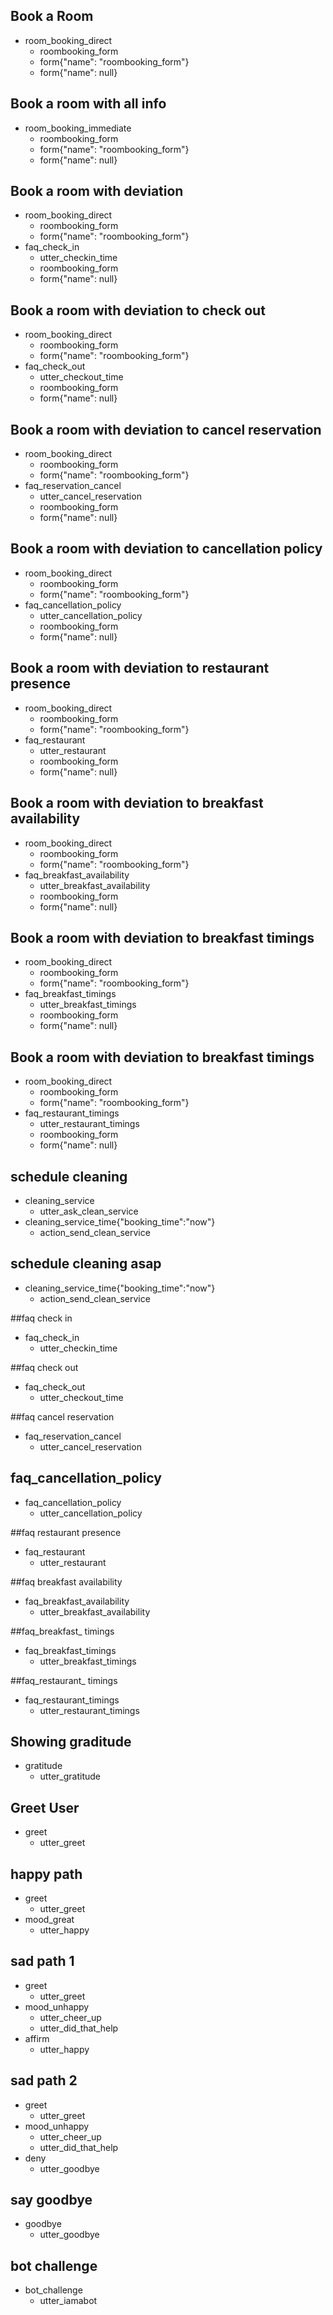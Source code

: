 ## Book a Room
* room_booking_direct
    - roombooking_form
    - form{"name": "roombooking_form"}
    - form{"name": null}
    
## Book a room with all info
* room_booking_immediate
    - roombooking_form
    - form{"name": "roombooking_form"}
    - form{"name": null}
    
 
## Book a room with deviation
* room_booking_direct
    - roombooking_form
    - form{"name": "roombooking_form"}
* faq_check_in
    - utter_checkin_time
    - roombooking_form
    - form{"name": null}
    
## Book a room with deviation to check out
* room_booking_direct
    - roombooking_form
    - form{"name": "roombooking_form"}
* faq_check_out
    - utter_checkout_time
    - roombooking_form
    - form{"name": null}
    

## Book a room with deviation to cancel reservation
* room_booking_direct
    - roombooking_form
    - form{"name": "roombooking_form"}
* faq_reservation_cancel
    - utter_cancel_reservation
    - roombooking_form
    - form{"name": null}
    
## Book a room with deviation to cancellation policy
* room_booking_direct
    - roombooking_form
    - form{"name": "roombooking_form"}
* faq_cancellation_policy
    - utter_cancellation_policy
    - roombooking_form
    - form{"name": null}
    
## Book a room with deviation to restaurant presence
* room_booking_direct
    - roombooking_form
    - form{"name": "roombooking_form"}
* faq_restaurant
    - utter_restaurant
    - roombooking_form
    - form{"name": null}
    
## Book a room with deviation to breakfast availability
* room_booking_direct
    - roombooking_form
    - form{"name": "roombooking_form"}
* faq_breakfast_availability
    - utter_breakfast_availability
    - roombooking_form
    - form{"name": null}
    

## Book a room with deviation to breakfast timings
* room_booking_direct
    - roombooking_form
    - form{"name": "roombooking_form"}
* faq_breakfast_timings
    - utter_breakfast_timings
    - roombooking_form
    - form{"name": null}
    
## Book a room with deviation to breakfast timings
* room_booking_direct
    - roombooking_form
    - form{"name": "roombooking_form"}
* faq_restaurant_timings
    - utter_restaurant_timings
    - roombooking_form
    - form{"name": null}
    

## schedule cleaning
* cleaning_service
    - utter_ask_clean_service
* cleaning_service_time{"booking_time":"now"}
    - action_send_clean_service  


## schedule cleaning asap
* cleaning_service_time{"booking_time":"now"}
    - action_send_clean_service  
    
##faq check in
* faq_check_in
    - utter_checkin_time
    
##faq check out 
* faq_check_out
    - utter_checkout_time
    
##faq cancel reservation
* faq_reservation_cancel
    - utter_cancel_reservation

## faq_cancellation_policy
* faq_cancellation_policy
    - utter_cancellation_policy
    
##faq restaurant presence
* faq_restaurant
    - utter_restaurant
    
##faq breakfast availability
* faq_breakfast_availability
    - utter_breakfast_availability
    
##faq_breakfast_ timings
* faq_breakfast_timings
    - utter_breakfast_timings
    
##faq_restaurant_ timings
* faq_restaurant_timings
    - utter_restaurant_timings
    

## Showing graditude
* gratitude
  - utter_gratitude

## Greet User
* greet
  - utter_greet


## happy path
* greet
  - utter_greet
* mood_great
  - utter_happy

## sad path 1
* greet
  - utter_greet
* mood_unhappy
  - utter_cheer_up
  - utter_did_that_help
* affirm
  - utter_happy

## sad path 2
* greet
  - utter_greet
* mood_unhappy
  - utter_cheer_up
  - utter_did_that_help
* deny
  - utter_goodbye

## say goodbye
* goodbye
  - utter_goodbye

## bot challenge
* bot_challenge
  - utter_iamabot
